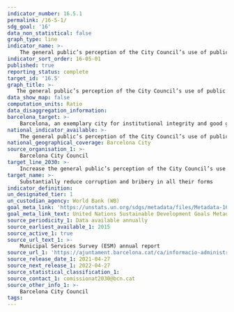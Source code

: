 ```yaml
---
indicator_number: 16.5.1
permalink: /16-5-1/
sdg_goal: '16'
data_non_statistical: false
graph_type: line
indicator_name: >-
    The general public’s perception of the City Council’s use of public money (ratio of positive and negative responses)
indicator_sort_order: 16-05-01
published: true
reporting_status: complete
target_id: '16.5'
graph_title: >-
   The general public’s perception of the City Council’s use of public money (ratio of positive and negative responses)
data_show_map: false
computation_units: Ratio
data_disaggregation_information:
barcelona_target: >-
    Barcelona, an exemplary city for institutional integrity and good governance
national_indicator_available: >-
    The general public’s perception of the City Council’s use of public money (ratio of positive and negative responses)
national_geographical_coverage: Barcelona City
source_organisation_1: >-
    Barcelona City Council
target_line_2030: >-
    Increase the general public’s perception of the City Council’s use of public money by 20 positive points
target_name: >-
    Substantially reduce corruption and bribery in all their forms
indicator_definition:
un_designated_tier: 1
un_custodian_agency: World Bank (WB)
goal_meta_link: 'https://unstats.un.org/sdgs/metadata/files/Metadata-16-05-01.pdf'
goal_meta_link_text: United Nations Sustainable Development Goals Metadata (pdf 894kB)
source_periodicity_1: Data available annually
source_earliest_available_1: 2015
source_active_1: true
source_url_text_1: >-
    Municipal Services Survey (ESM) annual report
source_url_1: 'https://ajuntament.barcelona.cat/ca/informacio-administrativa/registre-enquestes-i-estudis-opinio'
source_release_date_1: 2021-04-27
source_next_release_1: 2022-04-27
source_statistical_classification_1: 
source_contact_1: comissionat2030@bcn.cat
source_other_info_1: >-
    Barcelona City Council
tags:
---
```

